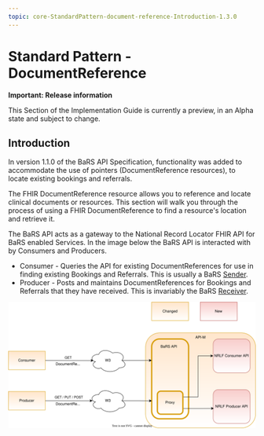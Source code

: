 ```yaml
---
topic: core-StandardPattern-document-reference-Introduction-1.3.0
---
```


# Standard Pattern - DocumentReference

<div markdown="span" class="alert alert-warning" role="alert"><i class="fa fa-warning"></i><b>Important:  Release information</b>
<p>This Section of the Implementation Guide is currently a preview, in an Alpha state and subject to change.</p>
</div>

## Introduction

In version 1.1.0 of the BaRS API Specification, functionality was added to accommodate the use of pointers (DocumentReference resources), to locate existing bookings and referrals.

The FHIR DocumentReference resource allows you to reference and locate clinical documents or resources. This section will walk you through the process of using a FHIR DocumentReference to find a resource's location and retrieve it.

The BaRS API acts as a gateway to the National Record Locator FHIR API for BaRS enabled Services. In the image below the BaRS API is interacted with by Consumers and Producers.
* Consumer - Queries the API for existing DocumentReferences for use in finding existing Bookings and Referrals. This is usually a BaRS [Sender](https://simplifier.net/guide/nhsbookingandreferralstandard/Home/Design/BaRS-Core?version=current#Core-functionality-requirements).
* Producer - Posts and maintains DocumentReferences for Bookings and Referrals that they have received. This is invariably the BaRS [Receiver](https://simplifier.net/guide/nhsbookingandreferralstandard/Home/Design/BaRS-Core?version=current#Core-functionality-requirements).

<img src="https://raw.githubusercontent.com/NHSDigital/NHSDigital-FHIR-BookingAndReferrals/main/BaRS-Images/DocumentReference/NRLF Via BaRS-1.1.0.svg" width="1200"></img>
